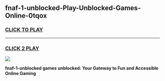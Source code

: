 
## fnaf-1-unblocked-Play-Unblocked-Games-Online-0tqox
<h3>
<a href="https://premium76.site?title=fnaf-1-unblocked&ref=25A">CLICK TO PLAY</a></h3>
<hr>

<h3>
<a href="https://premium76.site?title=fnaf-1-unblocked&ref=25A">CLICK 2 PLAY</a>
  
</h3>

<a href="https://premium76.site?title=fnaf-1-unblocked&ref=25A"><img src="https://clearcache.store/games.png"></a>


**fnaf-1-unblocked games unblocked: Your Gateway to Fun and Accessible Online Gaming**

